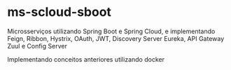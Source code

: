 # ms-scloud-sboot
Microsserviços utilizando Spring Boot e Spring Cloud, e implementando Feign, Ribbon, Hystrix, OAuth, JWT, Discovery Server Eureka, API Gateway Zuul e Config Server

Implementando conceitos anteriores utilizando docker